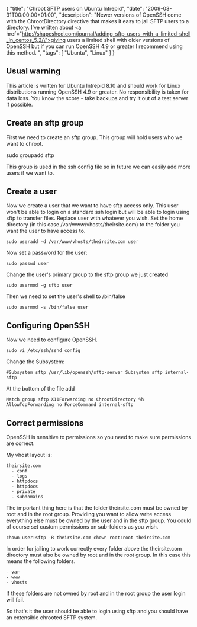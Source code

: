 {
  "title": "Chroot SFTP users on Ubuntu Intrepid",
  "date": "2009-03-31T00:00:00+01:00",
  "description": "Newer versions of OpenSSH come with the ChrootDirectory directive that makes it easy to jail SFTP users to a directory. I've written about <a href=\"http://shapeshed.com/journal/adding_sftp_users_with_a_limited_shell_in_centos_5.2/\">giving users a limited shell with older versions of OpenSSH</a> but if you can run OpenSSH 4.9 or greater I recommend using this method. ",
  "tags": [
    "Ubuntu",
    "Linux"
  ]
}

## Usual warning

This article is written for Ubuntu Intrepid 8.10 and should work for Linux distributions running OpenSSH 4.9 or greater. No responsibility is taken for data loss. You know the score - take backups and try it out of a test server if possible. 

## Create an sftp group

First we need to create an sftp group. This group will hold users who we want to chroot.  

sudo groupadd sftp

This group is used in the ssh config file so in future we can easily add more users if we want to.

## Create a user

Now we create a user that we want to have sftp access only. This user won't be able to login on a standard ssh login but will be able to login using sftp to transfer files. Replace user with whatever you wish. Set the home directory (in this case /var/www/vhosts/theirsite.com) to the folder you want the user to have access to.  

    sudo useradd -d /var/www/vhosts/theirsite.com user

Now set a password for the user: 

    sudo passwd user

Change the user's primary group to the sftp group we just created 

    sudo usermod -g sftp user

Then we need to set the user's shell to /bin/false

    sudo usermod -s /bin/false user

## Configuring OpenSSH

Now we need to configure OpenSSH. 

    sudo vi /etc/ssh/sshd_config 

Change the Subsystem: 

    #Subsystem sftp /usr/lib/openssh/sftp-server Subsystem sftp internal-sftp

At the bottom of the file add 

    Match group sftp X11Forwarding no ChrootDirectory %h AllowTcpForwarding no ForceCommand internal-sftp

## Correct permissions

OpenSSH is sensitive to permissions so you need to make sure permissions are correct.

My vhost layout is:

    theirsite.com 
      - conf 
      - logs 
      - httpdocs 
      - httpdocs 
      - private 
      - subdomains

The important thing here is that the folder theirsite.com must be owned by root and in the root group. Providing you want to allow write access everything else must be owned by the user and in the sftp group. You could of course set custom permissions on sub-folders as you wish. 

    chown user:sftp -R theirsite.com chown root:root theirsite.com
 
In order for jailing to work correctly every folder above the theirsite.com directory must also be owned by root and in the root group. In this case this means the following folders.  
 
    - var 
    - www 
    - vhosts

If these folders are not owned by root and in the root group the user login will fail. 

So that's it the user should be able to login using sftp and you should have an extensible chrooted SFTP system.
